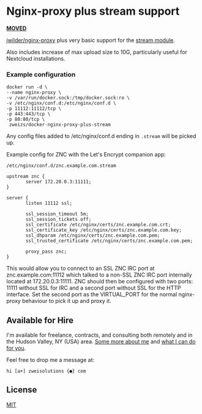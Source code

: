 # Nginx-proxy plus stream support

**[MOVED](https://github.com/Zweihander-Main/docker/tree/master/nginx-proxy-plus-stream)**

[jwilder/nginx-proxy](https://hub.docker.com/r/jwilder/nginx-proxy) plus very basic support for the [stream module](https://nginx.org/en/docs/stream/ngx_stream_core_module.html).

Also includes increase of max upload size to 10G, particularly useful for Nextcloud installations.

### Example configuration

```
docker run -d \
--name nginx-proxy \
-v /var/run/docker.sock:/tmp/docker.sock:ro \
-v /etc/nginx/conf.d:/etc/nginx/conf.d \
-p 11112:11112/tcp \
-p 443:443/tcp \
-p 80:80/tcp \
 zweizs/docker-nginx-proxy-plus-stream
 ```

Any config files added to /etc/nginx/conf.d ending in `.stream` will be picked up.

Example config for ZNC with the Let's Encrypt companion app:

 `/etc/nginx/conf.d/znc.example.com.stream`
 ```
 upstream znc {
        server 172.20.0.3:11111;
}

server {
        listen 11112 ssl;

        ssl_session_timeout 5m;
        ssl_session_tickets off;
        ssl_certificate /etc/nginx/certs/znc.example.com.crt;
        ssl_certificate_key /etc/nginx/certs/znc.example.com.key;
        ssl_dhparam /etc/nginx/certs/znc.example.com.pem;
        ssl_trusted_certificate /etc/nginx/certs/znc.example.com.pem;

        proxy_pass znc;
}
```

This would allow you to connect to an SSL ZNC IRC port at znc.example.com:11112 which talked to a non-SSL ZNC IRC port internally located at 172.20.0.3:11111. ZNC should then be configured with two ports: 11111 without SSL for IRC and a second port without SSL for the HTTP interface. Set the second port as the VIRTUAL_PORT for the normal nginx-proxy behaviour to pick it up and proxy it.



## Available for Hire

I'm available for freelance, contracts, and consulting both remotely and in the Hudson Valley, NY (USA) area. [Some more about me](https://www.zweisolutions.com/about.html) and [what I can do for you](https://www.zweisolutions.com/services.html).

Feel free to drop me a message at:

```
hi [a+] zweisolutions {●} com
```

## License

[MIT](./LICENSE)

